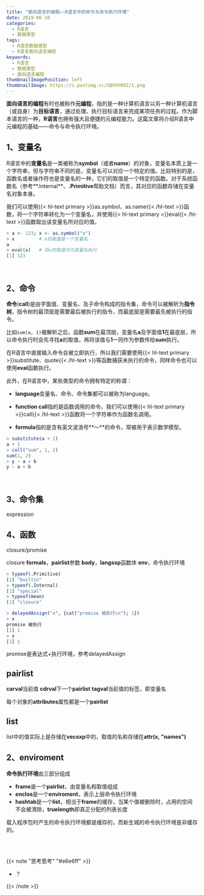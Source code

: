 ```yaml
---
title: "面向语言的编程——R语言中的命令与命令执行环境"
date: 2019-06-10
categories:
  - R语言
  - 数据类型
tags:
  - R语言数据类型
  - R语言面向语言编程
keywords:
  - R语言
  - 数据类型
  - 面向语言编程
thumbnailImagePosition: left
thumbnailImage: https://i.postimg.cc/SQXVYK02/1.png
---
```


**面向语言的编程**有时也被称作**元编程**，指的是一种计算机语言以另一种计算机语言（或自身）为**目标语言**，通过处理、执行目标语言来完成某项任务的过程。作为脚本语言的一种，**R语言**也拥有强大且便捷的元编程能力。这篇文章将介绍R语言中元编程的基础——命令与命令执行环境。

<!--more-->

<!-- toc -->

## 1、变量名

R语言中的**变量名**是一类被称为**symbol**（或者**name**）的对象，变量名本质上是一个字符串，但与字符串不同的是，变量名可以对应一个特定的值。比较特别的是，函数名或者操作符也是变量名的一种，它们的取值是一个特定的函数。对于系统函数名（参考**.Internal**、**.Primitive**帮助文档）而言，其对应的函数存储在变量名对象本身。

我们可以使用{{< hl-text primary >}}as.symbol、as.name{{< /hl-text >}}函数，将一个字符串转化为一个变量名，并使用{{< hl-text primary >}}eval{{< /hl-text >}}函数取出该变量名所对应的值。

```R
> a <- 123; x <- as.symbol("a")
> x         # x的取值是一个变量名
a
> eval(x)   # 将x的取值作为变量名执行
[1] 123
```

<br>

## 2、命令

**命令**(**call**)是由字面值、变量名、及子命令构成的指令集，命令可以被解析为**指令树**，指令树的最顶层是需要最后被执行的指令，而最底层是需要最先被执行的指令。

比如`sum(a, 1)`被解析之后，函数**sum**在最顶层，变量名**a**及字面值**1**在最底层，所以命令执行时会先寻找**a**的取值，再将该值与**1**一同作为参数传给**sum**执行。

在R语言中直接输入命令会被立即执行，所以我们需要使用{{< hl-text primary >}}substitute、quote{{< /hl-text >}}等函数捕获未执行的命令，同样命令也可以使用**eval**函数执行。

此外，在R语言中，某些类型的命令拥有特定的称谓：

- **language**变量名、命令、命令集都可以被称为language。

- **function call**指的是函数调用的命令，我们可以使用{{< hl-text primary >}}call{{< /hl-text >}}函数将一个字符串作为函数名调用。

- **formula**指的是含有英文波浪号**～**的命令，常被用于表示数学模型。

```R
> substitute(a + 1)
a + 1
> call("sum", 1, 2)
sum(1, 2)
> y ~ a + b
y ~ a + b
```

<br>

## 3、命令集

expression


## 4、函数

closure/promise

closure
**formals**，**pairlist**参数
**body**，**langsxp**函数体
**env**，命令执行环境

```R
> typeof(.Primitive)
[1] "builtin"
> typeof(.Internal)
[1] "special"
> typeof(mean)
[1] "closure"
```


```R
> delayedAssign("x", {cat("promise 被执行\n"); 1})
> x
promise 被执行
[1] 1
> x
[1] 1
```

promise是表达式+执行环境，参考delayedAssign



## pairlist

**carval**当前值
**cdrval**下一个**pairlist**
**tagval**当前值的标签，即变量名

每个对象的**attributes**属性都是一个**pairlist**

## list

list中的值实际上是存储在**vecsxp**中的，取值的名称存储在**attr(x, "names")**

## 2、enviroment

**命令执行环境**由三部分组成

- **frame**是一个**pairlist**，由变量名和取值组成
- **enclos**是一个**enviroment**，表示上层命令执行环境
- **hashtab**是一个**list**，相当于**frame**的缓存，当某个值被删除时，占用的空间不会被清除，**truelength**即真正分配的列表长度

载入程序包时产生的命令执行环境都是缓存的，而新生城的命令执行环境是非缓存的。

<br>

<br>

{{< note "思考思考" "#e6e6ff" >}}
- ？

{{< /note >}}

<br>
